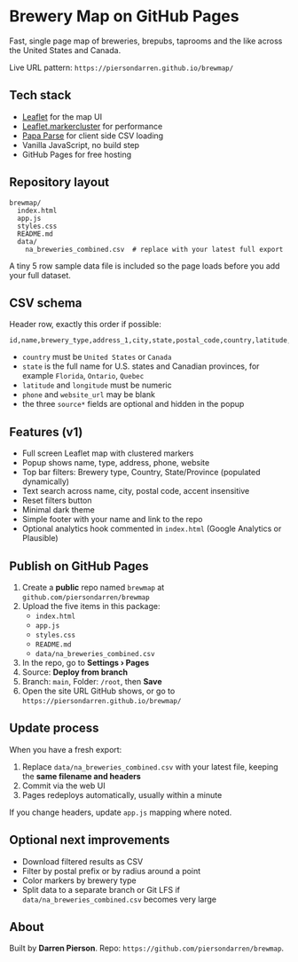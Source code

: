 # Brewery Map on GitHub Pages

Fast, single page map of breweries, brepubs, taprooms and the like across the United States and Canada.

Live URL pattern: `https://piersondarren.github.io/brewmap/`

## Tech stack
- [Leaflet](https://leafletjs.com/) for the map UI
- [Leaflet.markercluster](https://github.com/Leaflet/Leaflet.markercluster) for performance
- [Papa Parse](https://www.papaparse.com/) for client side CSV loading
- Vanilla JavaScript, no build step
- GitHub Pages for free hosting

## Repository layout
```
brewmap/
  index.html
  app.js
  styles.css
  README.md
  data/
    na_breweries_combined.csv  # replace with your latest full export
```
A tiny 5 row sample data file is included so the page loads before you add your full dataset.

## CSV schema
Header row, exactly this order if possible:

```
id,name,brewery_type,address_1,city,state,postal_code,country,latitude,longitude,phone,website_url,source,source_state,source_state_code
```

- `country` must be `United States` or `Canada`
- `state` is the full name for U.S. states and Canadian provinces, for example `Florida`, `Ontario`, `Quebec`
- `latitude` and `longitude` must be numeric
- `phone` and `website_url` may be blank
- the three `source*` fields are optional and hidden in the popup

## Features (v1)
- Full screen Leaflet map with clustered markers
- Popup shows name, type, address, phone, website
- Top bar filters: Brewery type, Country, State/Province (populated dynamically)
- Text search across name, city, postal code, accent insensitive
- Reset filters button
- Minimal dark theme
- Simple footer with your name and link to the repo
- Optional analytics hook commented in `index.html` (Google Analytics or Plausible)

## Publish on GitHub Pages
1. Create a **public** repo named `brewmap` at `github.com/piersondarren/brewmap`
2. Upload the five items in this package:
   - `index.html`
   - `app.js`
   - `styles.css`
   - `README.md`
   - `data/na_breweries_combined.csv`
3. In the repo, go to **Settings › Pages**
4. Source: **Deploy from branch**
5. Branch: `main`, Folder: `/root`, then **Save**
6. Open the site URL GitHub shows, or go to `https://piersondarren.github.io/brewmap/`

## Update process
When you have a fresh export:
1. Replace `data/na_breweries_combined.csv` with your latest file, keeping the **same filename and headers**
2. Commit via the web UI
3. Pages redeploys automatically, usually within a minute

If you change headers, update `app.js` mapping where noted.

## Optional next improvements
- Download filtered results as CSV
- Filter by postal prefix or by radius around a point
- Color markers by brewery type
- Split data to a separate branch or Git LFS if `data/na_breweries_combined.csv` becomes very large

## About
Built by **Darren Pierson**. Repo: `https://github.com/piersondarren/brewmap`.

